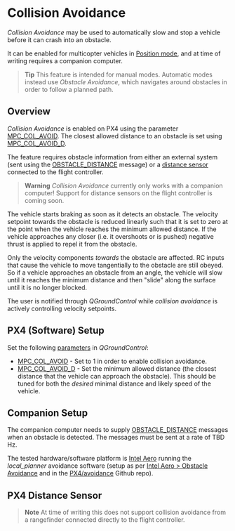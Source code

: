 # Collision Avoidance

*Collision Avoidance* may be used to automatically slow and stop a vehicle before it can crash into an obstacle.

It can be enabled for multicopter vehicles in [Position mode](../flight_modes/position_mc.md), and at time of writing requires a companion computer.

> **Tip** This feature is intended for manual modes. 
  Automatic modes instead use *Obstacle Avoidance*, which navigates around obstacles in order to follow a planned path.


## Overview

*Collision Avoidance* is enabled on PX4 using the parameter [MPC_COL_AVOID](../advanced_config/parameter_reference.md#MPC_COL_AVOID).
The closest allowed distance to an obstacle is set using [MPC_COL_AVOID_D](../advanced_config/parameter_reference.md#MPC_COL_AVOID_D).

The feature requires obstacle information from either an external system (sent using the [OBSTACLE_DISTANCE](https://mavlink.io/en/messages/common.html#OBSTACLE_DISTANCE) message) or a [distance sensor](../sensor/rangefinders.md) connected to the flight controller.

> **Warning** *Collision Avoidance* currently only works with a companion computer! 
  Support for distance sensors on the flight controller is coming soon.

The vehicle starts braking as soon as it detects an obstacle.
The velocity setpoint towards the obstacle is reduced linearly such that it is set to zero at the point when the vehicle reaches the minimum allowed distance.
If the vehicle approaches any closer (i.e. it overshoots or is pushed) negative thrust is applied to repel it from the obstacle.

Only the velocity components *towards* the obstacle are affected.
RC inputs that cause the vehicle to move tangentially to the obstacle are still obeyed. 
So if a vehicle approaches an obstacle from an angle, the vehicle will slow until it reaches the minimum distance and then "slide" along the surface until it is no longer blocked.

The user is notified through *QGroundControl* while *collision avoidance* is actively controlling velocity setpoints.


## PX4 (Software) Setup

Set the following [parameters](../advanced_config/parameters.md) in *QGroundControl*:

* [MPC_COL_AVOID](../advanced_config/parameter_reference.md#MPC_COL_AVOID) - Set to 1 in order to enable collision avoidance.
* [MPC_COL_AVOID_D](../advanced_config/parameter_reference.md#MPC_COL_AVOID_D) - Set the minimum allowed distance (the closest distance that the vehicle can approach the obstacle).
  This should be tuned for both the *desired* minimal distance and likely speed of the vehicle.


## Companion Setup

The companion computer needs to supply [OBSTACLE_DISTANCE](https://mavlink.io/en/messages/common.html#OBSTACLE_DISTANCE) messages when an obstacle is detected.
The messages must be sent at a rate of TBD Hz.

The tested hardware/software platform is [Intel Aero](../flight_controller/intel_aero.md) running the *local_planner* avoidance software (setup as per [Intel Aero > Obstacle Avoidance](../flight_controller/intel_aero.md#obstacle-avoidance) and in the [PX4/avoidance](https://github.com/PX4/avoidance#obstacle-detection-and-avoidance) Github repo).


## PX4 Distance Sensor

> **Note** At time of writing this does not support collision avoidance from a rangefinder connected directly to the flight controller.

<!-- state rate of message? How about 10Hz? 
No minimum rate - but will depend on maximum velocity that needs to be shed. 
Rate must be > 2Hz - QGC will automatically warn on stale data once collison avoidance is enabled.
-->

<!-- what hardware - links
- what software? 
-->

<!-- Initial PR: https://github.com/PX4/Firmware/pull/10785 -->